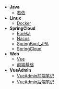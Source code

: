 - **Java**
  - [若依](/Java/ruoyi.md)
- **Linux**
  - [Docker](/Linux/Docker.md)
- **SpringCloud**
    - [Eureka](/SpringCloud/Eureka简介.md)
    - [Nacos](/SpringCloud/Nacos.md)
    - [SpringBoot_JPA](/SpringCloud/SpringBoot_JPA实现Rest.md)
    - [SpringCloud](/SpringCloud/SpringCloud.md)
- **Web**
    - [Vue](/Web/Vue.md)
    - [前端基础](/Web/前端.md)
- **VueAdmin**
    - [VueAdmin前端笔记](/VueAdmin/Vueadmin开发记录.md)
    - [VueAdmin后端笔记](/VueAdmin/VueAdmin后端+security+jwt.md)